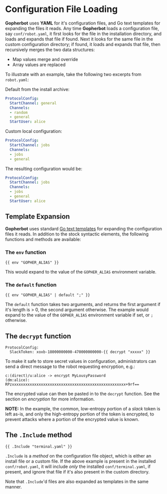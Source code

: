 # Configuration File Loading

**Gopherbot** uses **YAML** for it's configuration files, and Go text templates for expanding the files it reads. Any time **Gopherbot** loads a configuration file, say `conf/robot.yaml`, it first looks for the file in the installation directory, and loads and expands that file if found. Next it looks for the same file in the custom configuration directory; if found, it loads and expands that file, then recursively merges the two data structures:
* Map values merge and override
* Array values are replaced

To illustrate with an example, take the following two excerpts from `robot.yaml`:

Default from the install archive:
```yaml
ProtocolConfig:
  StartChannel: general
  Channels:
  - random
  - general
  StartUser: alice
```

Custom local configuration:
```yaml
ProtocolConfig:
  StartChannel: jobs
  Channels:
  - jobs
  - general
```

The resulting configuration would be:
```yaml
ProtocolConfig:
  StartChannel: jobs
  Channels:
  - jobs
  - general
  StartUser: alice
```

## Template Expansion

**Gopherbot** uses standard [Go text templates](https://golang.org/pkg/text/template) for expanding the configuration files it reads. In addition to the stock syntactic elements, the following functions and methods are available:

### The `env` function

```
{{ env "GOPHER_ALIAS" }}
```

This would expand to the value of the `GOPHER_ALIAS` environment variable.

### The `default` function

```
{{ env "GOPHER_ALIAS" | default ";" }}
```

The `default` function takes two arguments, and returns the first argument if it's length is > 0, the second argument otherwise. The example would expand to the value of the `GOPHER_ALIAS` environment variable if set, or `;` otherwise.

## The `decrypt` function

```
ProtocolConfig:
  SlackToken: xoxb-18000000000-470000000000-{{ decrypt "xxxxx" }}
```

To make it safe to store secret values in configuration, administrators can send a direct message to the robot requesting encryption, e.g.:

```
c:(direct)/u:alice -> encrypt MyLousyPassword
(dm:alice): RPzxxxxxxxxxxxxxxxxxxxxxxxxxxxxxxxxxxxxxxxxxxxxxxxxxxx+9rf==
```

The encrypted value can then be pasted in to the `decrypt` function. See the section on *encryption* for more information.

**NOTE:** In the example, the common, low-entropy portion of a *slack* token is left as-is, and only the high-entropy portion of the token is encrypted, to prevent attacks where a portion of the encrypted value is known.

## The `.Include` method

```
{{ .Include "terminal.yaml" }}
```

`.Include` is a *method* on the configuration file object, which is either an install file or a custom file. If the above example is present in the installed `conf/robot.yaml`, it will include *only* the installed `conf/terminal.yaml`, if present, and ignore that file if it's also present in the custom directory.

Note that `.Include`'d files are also expanded as templates in the same manner.
